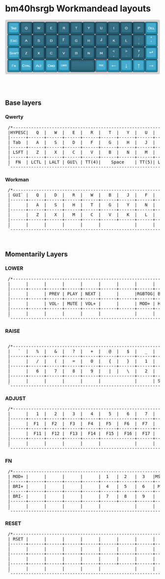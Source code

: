 # bm40hsrgb Workmandead layouts

![Workmandead](bm40hsrgb.jpg)

<br/>
<br/>

## Base layers

### Qwerty
<pre>
 /*----------------------------------------------------------------------------------.
 |HYPESC|   Q  |   W  |   E  |   R  |   T  |   Y  |   U  |   I  |   O  |   P  | Bksp |
 |------+------+------+------+------+------+------+------+------+------+------+------|
 | Tab  |   A  |   S  |   D  |   F  |   G  |   H  |   J  |   K  |   L  |   ;  |  "   |
 |------+------+------+------+------+------+------+------+------+------+------+------|
 | LSFT |   Z  |   X  |   C  |   V  |   B  |   N  |   M  |   ,  |   .  |   /  |Enter |
 |------+------+------+------+------+------+------+------+------+------+------+------|
 |  FN  | LCTL | LALT | GUI\ | TT(4)|    Space    | TT(5)| LEFT | DOWN |  UP  | RGHT |
 `----------------------------------------------------------------------------------*/
</pre>
### Workman
<pre>
 /*----------------------------------------------------------------------------------.
 | GUI` |   Q  |   D  |   R  |   W  |   B  |   J  |   F  |   U  |   P  |   ;  |      |
 |------+------+------+------+------+------+------+------+------+------+------+------|
 |      |   A  |   S  |   H  |   T  |   G  |   Y  |   N  |   E  |   O  |   I  |      |
 |------+------+------+------+------+------+------+------+------+------+------+------|
 |      |   Z  |   X  |   M  |   C  |   V  |   K  |   L  |   ,  |   .  |   /  |      |
 |------+------+------+------+------+------+------+------+------+------+------+------|
 |      |      |      |      |      |             |      |      |      |      |      |
 `----------------------------------------------------------------------------------*/
</pre>

<br/>

## Momentarily Layers

 ### LOWER
<pre>
 /*----------------------------------------------------------------------------------.
 |      |      |      |      |      |      |      |      |      |      |      |      |
 |------+------+------+------+------+------+------+------+------+------+------+------|
 |      |      | PREV | PLAY | NEXT |      |      |RGBTOG| BRI+ | BRI- |      |      |
 |------+------+------+------+------+------+------+------+------+------+------+------|
 |      |      | VOL- | MUTE | VOL+ |      |      | MOD+ | HUE+ | HUE- |      |      |
 |------+------+------+------+------+------+------+------+------+------+------+------|
 |      |      |      |      |      |             |      |      |      |      |      |
 `----------------------------------------------------------------------------------*/
</pre>
 ### RAISE
<pre> 
 /*----------------------------------------------------------------------------------.
 |   `  |   %  |   &  |   ?  |   +  |   @  |   $  |   _  |   [  |   ]  |   !  |      |
 |------+------+------+------+------+------+------+------+------+------+------+------|
 |      |   /  |   (  |   =  |   0  |   {  |   }  |   1  |   *  |   )  |   -  |   #  |
 |------+------+------+------+------+------+------+------+------+------+------+------|
 |      |   6  |   7  |   8  |   9  |   |  |   \  |   2  |   3  |   4  |   5  |   ^  |
 |------+------+------+------+------+-------------+------+------+------+------+------|
 |      |      |      |      |      |             |      | SFTL | SFTD | SFTU | SFTR |
 `----------------------------------------------------------------------------------*/
</pre>
 ### ADJUST
<pre>
 /*----------------------------------------------------------------------------------.
 |      |   1  |   2  |   3  |   4  |   5  |   6  |   7  |   8  |   9  |   0  |      |
 |------+------+------+------+------+-------------+------+------+------+------+------|
 |      |  F1  |  F2  |  F3  |  F4  |  F5  |  F6  |  F7  |  F8  |  F9  |  F10 |      |
 |------+------+------+------+------+------+------+------+------+------+------+------|
 |      |  F11 |  F12 |  F13 |  F14 |  F15 |  F16 |  F17 |  F18 |  F19 |  F20 |      |
 |------+------+------+------+------+-------------+------+------+------+------+------|
 |      |      |      |      |      |             |      |      |      |      |      |
 `----------------------------------------------------------------------------------*/
</pre>
 ### FN
<pre>
 /*----------------------------------------------------------------------------------.
 | MOD+ |      |      |      |      |  1   |  2   |  3   |MS CLT|MS CLC|MS CRT| DEL  |
 |------+------+------+------+------+------+------+------+------+------+------+------|
 | BRI+ |      |      |      |      |  4   |  5   |  6   | MSLT | MSUP | MSRT |OSL(6)|
 |------+------+------+------+------+------+------+------+------+------+------+------|
 | BRI- |      |      |      |      |  7   |  8   |  9   |  0   | MSDN |      |      |
 |------+------+------+------+------+------+------+------+------+------+------+------|
 |      |      |      |      |      |             |      |      |      |      |      |
 `----------------------------------------------------------------------------------*/
</pre>
 ### RESET
<pre>
 /*----------------------------------------------------------------------------------.
 | RSET |      |      |      |      |      |      |      |      |      |      |      |
 |------+------+------+------+------+------+------+------+------+------+------+------|
 |      |      |      |      |      |      |      |      |      |      |      |      |
 |------+------+------+------+------+------+------+------+------+------+------+------|
 |      |      |      |      |      |      |      |      |      |      |      |      |
 |------+------+------+------+------+------+------+------+------+------+------+------|
 |      |      |      |      |      |             |      |      |WRKMAN|QWERTY|      |
 `----------------------------------------------------------------------------------*/
</pre>
